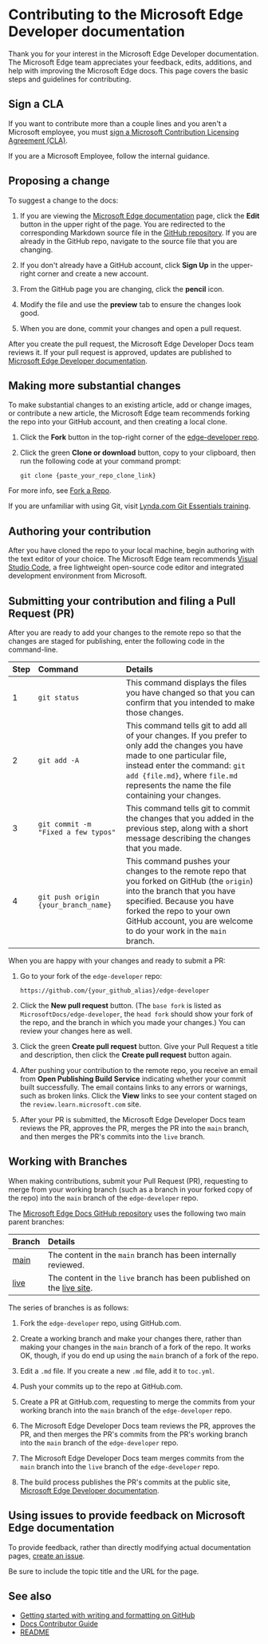 # Contributing to the Microsoft Edge Developer documentation

Thank you for your interest in the Microsoft Edge Developer documentation.  The Microsoft Edge team appreciates your feedback, edits, additions, and help with improving the Microsoft Edge docs.  This page covers the basic steps and guidelines for contributing.


<!-- ====================================================================== -->
## Sign a CLA

If you want to contribute more than a couple lines and you aren't a Microsoft employee, you must [sign a Microsoft Contribution Licensing Agreement (CLA)](https://cla.opensource.microsoft.com).

If you are a Microsoft Employee, follow the internal guidance.


<!-- ====================================================================== -->
## Proposing a change

To suggest a change to the docs:

1.  If you are viewing the [Microsoft Edge documentation](https://learn.microsoft.com/microsoft-edge) page, click the **Edit** button in the upper right of the page.  You are redirected to the corresponding Markdown source file in the [GitHub repository](https://github.com/MicrosoftDocs/edge-developer).  If you are already in the GitHub repo, navigate to the source file that you are changing.

1.  If you don't already have a GitHub account, click **Sign Up** in the upper-right corner and create a new account.

1.  From the GitHub page you are changing, click the **pencil** icon.

1.  Modify the file and use the **preview** tab to ensure the changes look good.

1.  When you are done, commit your changes and open a pull request.

After you create the pull request, the Microsoft Edge Developer Docs team reviews it.  If your pull request is approved, updates are published to [Microsoft Edge Developer documentation](https://learn.microsoft.com/microsoft-edge/developer/).


<!-- ====================================================================== -->
## Making more substantial changes

To make substantial changes to an existing article, add or change images, or contribute a new article, the Microsoft Edge team recommends forking the repo into your GitHub account, and then creating a local clone.

1. Click the **Fork** button in the top-right corner of the [edge-developer repo](https://github.com/MicrosoftDocs/edge-developer).

2. Click the green **Clone or download** button, copy to your clipboard, then run the following code at your command prompt:

   ```console
   git clone {paste_your_repo_clone_link}
   ```
   
For more info, see [Fork a Repo](https://help.github.com/github/getting-started-with-github/fork-a-repo).

If you are unfamiliar with using Git, visit [Lynda.com Git Essentials training](https://www.lynda.com/Git-tutorials/Git-Essential-Training/100222-2.html).


<!-- ====================================================================== -->
## Authoring your contribution

After you have cloned the repo to your local machine, begin authoring with the text editor of your choice.  The Microsoft Edge team recommends [Visual Studio Code](https://code.visualstudio.com), a free lightweight open-source code editor and integrated development environment from Microsoft.


<!-- ====================================================================== -->
## Submitting your contribution and filing a Pull Request (PR)

After you are ready to add your changes to the remote repo so that the changes are staged for publishing, enter the following code in the command-line.

| Step | Command | Details |
|:--- |:--- |:--- |
| 1 | `git status` | This command displays the files you have changed so that you can confirm that you intended to make those changes. |
| 2 | `git add -A` | This command tells git to add all of your changes.  If you prefer to only add the changes you have made to one particular file, instead enter the command: `git add {file.md}`, where `file.md` represents the name the file containing your changes. |
| 3 | `git commit -m "Fixed a few typos"` | This command tells git to commit the changes that you added in the previous step, along with a short message describing the changes that you made. |
| 4 | `git push origin {your_branch_name}` | This command pushes your changes to the remote repo that you forked on GitHub (the `origin`) into the branch that you have specified.  Because you have forked the repo to your own GitHub account, you are welcome to do your work in the `main` branch. |

When you are happy with your changes and ready to submit a PR:

1.  Go to your fork of the `edge-developer` repo:

    ```https
    https://github.com/{your_github_alias}/edge-developer
    ```

1.  Click the **New pull request** button.  (The `base fork` is listed as `MicrosoftDocs/edge-developer`, the `head fork` should show your fork of the repo, and the branch in which you made your changes.)  You can review your changes here as well.

1.  Click the green **Create pull request** button.  Give your Pull Request a title and description, then click the **Create pull request** button again.

1.  After pushing your contribution to the remote repo, you receive an email from **Open Publishing Build Service** indicating whether your commit built successfully.  The email contains links to any errors or warnings, such as broken links.  Click the **View** links to see your content staged on the `review.learn.microsoft.com` site.

1.  After your PR is submitted, the Microsoft Edge Developer Docs team reviews the PR, approves the PR, merges the PR into the `main` branch, and then merges the PR's commits into the `live` branch.


<!-- ====================================================================== -->
## Working with Branches

When making contributions, submit your Pull Request (PR), requesting to merge from your working branch (such as a branch in your forked copy of the repo) into the `main` branch of the `edge-developer` repo.

The [Microsoft Edge Docs GitHub repository](https://github.com/MicrosoftDocs/edge-developer) uses the following two main parent branches:

| Branch  | Details  |
|:--- |:--- |
| [main](https://github.com/MicrosoftDocs/edge-developer/tree/main)  | The content in the `main` branch has been internally reviewed. |
| [live](https://github.com/MicrosoftDocs/edge-developer/tree/live)  |  The content in the `live` branch has been published on the [live site](https://learn.microsoft.com/microsoft-edge). |

The series of branches is as follows:

1. Fork the `edge-developer` repo, using GitHub.com.

1. Create a working branch and make your changes there, rather than making your changes in the `main` branch of a fork of the repo.  It works OK, though, if you do end up using the `main` branch of a fork of the repo.

1. Edit a `.md` file.  If you create a new `.md` file, add it to `toc.yml`.

1. Push your commits up to the repo at GitHub.com.

1. Create a PR at GitHub.com, requesting to merge the commits from your working branch into the `main` branch of the `edge-developer` repo.

1. The Microsoft Edge Developer Docs team reviews the PR, approves the PR, and then merges the PR's commits from the PR's working branch into the `main` branch of the `edge-developer` repo.

1. The Microsoft Edge Developer Docs team merges commits from the `main` branch into the `live` branch of the `edge-developer` repo.

1. The build process publishes the PR's commits at the public site, [Microsoft Edge Developer documentation](https://learn.microsoft.com/microsoft-edge/developer/).


<!-- ====================================================================== -->
## Using issues to provide feedback on Microsoft Edge documentation

To provide feedback, rather than directly modifying actual documentation pages, [create an issue](https://github.com/MicrosoftDocs/edge-developer/issues/new).

Be sure to include the topic title and the URL for the page.


<!-- ====================================================================== -->
## See also

*  [Getting started with writing and formatting on GitHub](https://help.github.com/github/writing-on-github/getting-started-with-writing-and-formatting-on-github)
*  [Docs Contributor Guide](https://learn.microsoft.com/contribute/)
*  [README](README.md)
